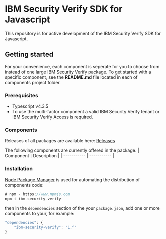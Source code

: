 # IBM Security Verify SDK for Javascript

This repository is for active development of the IBM Security Verify SDK for Javascript.

## Getting started

For your convenience, each component is seperate for you to choose from instead of one large IBM Security Verify package.  To get started with a specific component, see the **README.md** file located in each of components project folder.

### Prerequisites

- Typescript v4.3.5
- To use the multi-factor component a valid IBM Security Verify tenant or IBM Security Verify Access is required.

### Components

Releases of all packages are available here: [Releases](https://github.ibm.com/ibm-security-verify/verify-sdk-javascript/releases)

The following components are currently offered in the package.
| Component | Description |
| ----------- | ----------- |



### Installation

[Node Package Manager](https://www.npmjs.com) is used for automating the distribution of components code:

```javascript
# npm - https://www.npmjs.com
npm i ibm-security-verify
```

then in the `dependencies` section of the your `package.json`, add one or more components to your, for example:

```javascript
"dependencies": {
    "ibm-security-verify": "1.^"
}
```
